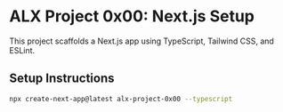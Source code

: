 # ALX Project 0x00: Next.js Setup

This project scaffolds a Next.js app using TypeScript, Tailwind CSS, and ESLint.

## Setup Instructions

```bash
npx create-next-app@latest alx-project-0x00 --typescript
